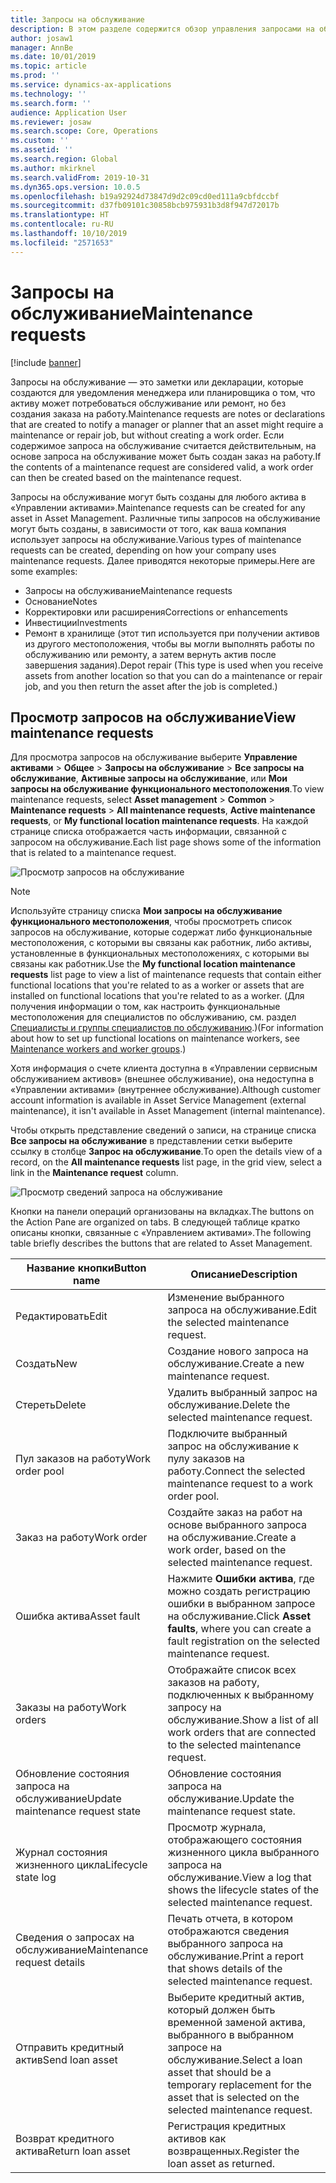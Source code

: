 ```yaml
---
title: Запросы на обслуживание
description: В этом разделе содержится обзор управления запросами на обслуживание в «Управлении активами»
author: josaw1
manager: AnnBe
ms.date: 10/01/2019
ms.topic: article
ms.prod: ''
ms.service: dynamics-ax-applications
ms.technology: ''
ms.search.form: ''
audience: Application User
ms.reviewer: josaw
ms.search.scope: Core, Operations
ms.custom: ''
ms.assetid: ''
ms.search.region: Global
ms.author: mkirknel
ms.search.validFrom: 2019-10-31
ms.dyn365.ops.version: 10.0.5
ms.openlocfilehash: b19a92924d73847d9d2c09cd0ed111a9cbfdccbf
ms.sourcegitcommit: d37fb09101c30858bcb975931b3d8f947d72017b
ms.translationtype: HT
ms.contentlocale: ru-RU
ms.lasthandoff: 10/10/2019
ms.locfileid: "2571653"
---
```

# <a name="maintenance-requests"></a><span data-ttu-id="9237a-103">Запросы на обслуживание</span><span class="sxs-lookup"><span data-stu-id="9237a-103">Maintenance requests</span></span>

[!include [banner](../../includes/banner.md)]

 

<span data-ttu-id="9237a-104">Запросы на обслуживание — это заметки или декларации, которые создаются для уведомления менеджера или планировщика о том, что активу может потребоваться обслуживание или ремонт, но без создания заказа на работу.</span><span class="sxs-lookup"><span data-stu-id="9237a-104">Maintenance requests are notes or declarations that are created to notify a manager or planner that an asset might require a maintenance or repair job, but without creating a work order.</span></span> <span data-ttu-id="9237a-105">Если содержимое запроса на обслуживание считается действительным, на основе запроса на обслуживание может быть создан заказ на работу.</span><span class="sxs-lookup"><span data-stu-id="9237a-105">If the contents of a maintenance request are considered valid, a work order can then be created based on the maintenance request.</span></span>

<span data-ttu-id="9237a-106">Запросы на обслуживание могут быть созданы для любого актива в «Управлении активами».</span><span class="sxs-lookup"><span data-stu-id="9237a-106">Maintenance requests can be created for any asset in Asset Management.</span></span> <span data-ttu-id="9237a-107">Различные типы запросов на обслуживание могут быть созданы, в зависимости от того, как ваша компания использует запросы на обслуживание.</span><span class="sxs-lookup"><span data-stu-id="9237a-107">Various types of maintenance requests can be created, depending on how your company uses maintenance requests.</span></span> <span data-ttu-id="9237a-108">Далее приводятся некоторые примеры.</span><span class="sxs-lookup"><span data-stu-id="9237a-108">Here are some examples:</span></span>

- <span data-ttu-id="9237a-109">Запросы на обслуживание</span><span class="sxs-lookup"><span data-stu-id="9237a-109">Maintenance requests</span></span>
- <span data-ttu-id="9237a-110">Основание</span><span class="sxs-lookup"><span data-stu-id="9237a-110">Notes</span></span>
- <span data-ttu-id="9237a-111">Корректировки или расширения</span><span class="sxs-lookup"><span data-stu-id="9237a-111">Corrections or enhancements</span></span>
- <span data-ttu-id="9237a-112">Инвестиции</span><span class="sxs-lookup"><span data-stu-id="9237a-112">Investments</span></span>
- <span data-ttu-id="9237a-113">Ремонт в хранилище (этот тип используется при получении активов из другого местоположения, чтобы вы могли выполнять работы по обслуживанию или ремонту, а затем вернуть актив после завершения задания).</span><span class="sxs-lookup"><span data-stu-id="9237a-113">Depot repair (This type is used when you receive assets from another location so that you can do a maintenance or repair job, and you then return the asset after the job is completed.)</span></span>

## <a name="view-maintenance-requests"></a><span data-ttu-id="9237a-114">Просмотр запросов на обслуживание</span><span class="sxs-lookup"><span data-stu-id="9237a-114">View maintenance requests</span></span>

<span data-ttu-id="9237a-115">Для просмотра запросов на обслуживание выберите **Управление активами** \> **Общее** \> **Запросы на обслуживание** \> **Все запросы на обслуживание**, **Активные запросы на обслуживание**, или **Мои запросы на обслуживание функционального местоположения**.</span><span class="sxs-lookup"><span data-stu-id="9237a-115">To view maintenance requests, select **Asset management** \> **Common** \> **Maintenance requests** \> **All maintenance requests**, **Active maintenance requests**, or **My functional location maintenance requests**.</span></span> <span data-ttu-id="9237a-116">На каждой странице списка отображается часть информации, связанной с запросом на обслуживание.</span><span class="sxs-lookup"><span data-stu-id="9237a-116">Each list page shows some of the information that is related to a maintenance request.</span></span>

![Просмотр запросов на обслуживание](media/01-manage-maintenance-requests.png)

> [!NOTE]
> <span data-ttu-id="9237a-118">Используйте страницу списка **Мои запросы на обслуживание функционального местоположения**, чтобы просмотреть список запросов на обслуживание, которые содержат либо функциональные местоположения, с которыми вы связаны как работник, либо активы, установленные в функциональных местоположениях, с которыми вы связаны как работник.</span><span class="sxs-lookup"><span data-stu-id="9237a-118">Use the **My functional location maintenance requests** list page to view a list of maintenance requests that contain either functional locations that you're related to as a worker or assets that are installed on functional locations that you're related to as a worker.</span></span> <span data-ttu-id="9237a-119">(Для получения информации о том, как настроить функциональные местоположения для специалистов по обслуживанию, см. раздел [Специалисты и группы специалистов по обслуживанию](../setup-for-objects/workers-and-worker-groups.md).)</span><span class="sxs-lookup"><span data-stu-id="9237a-119">(For information about how to set up functional locations on maintenance workers, see [Maintenance workers and worker groups](../setup-for-objects/workers-and-worker-groups.md).)</span></span>
> 
> <span data-ttu-id="9237a-120">Хотя информация о счете клиента доступна в «Управлении сервисным обслуживанием активов» (внешнее обслуживание), она недоступна в «Управлении активами» (внутреннее обслуживание).</span><span class="sxs-lookup"><span data-stu-id="9237a-120">Although customer account information is available in Asset Service Management (external maintenance), it isn't available in Asset Management (internal maintenance).</span></span>

<span data-ttu-id="9237a-121">Чтобы открыть представление сведений о записи, на странице списка **Все запросы на обслуживание** в представлении сетки выберите ссылку в столбце **Запрос на обслуживание**.</span><span class="sxs-lookup"><span data-stu-id="9237a-121">To open the details view of a record, on the **All maintenance requests** list page, in the grid view, select a link in the **Maintenance request** column.</span></span>

![Просмотр сведений запроса на обслуживание](media/02-manage-maintenance-requests.png)

<span data-ttu-id="9237a-123">Кнопки на панели операций организованы на вкладках.</span><span class="sxs-lookup"><span data-stu-id="9237a-123">The buttons on the Action Pane are organized on tabs.</span></span> <span data-ttu-id="9237a-124">В следующей таблице кратко описаны кнопки, связанные с «Управлением активами».</span><span class="sxs-lookup"><span data-stu-id="9237a-124">The following table briefly describes the buttons that are related to Asset Management.</span></span>

| <span data-ttu-id="9237a-125">Название кнопки</span><span class="sxs-lookup"><span data-stu-id="9237a-125">Button name</span></span>                      | <span data-ttu-id="9237a-126">Описание</span><span class="sxs-lookup"><span data-stu-id="9237a-126">Description</span></span> |
|----------------------------------|-------------|
| <span data-ttu-id="9237a-127">Редактировать</span><span class="sxs-lookup"><span data-stu-id="9237a-127">Edit</span></span>                             | <span data-ttu-id="9237a-128">Изменение выбранного запроса на обслуживание.</span><span class="sxs-lookup"><span data-stu-id="9237a-128">Edit the selected maintenance request.</span></span> |
| <span data-ttu-id="9237a-129">Сoздать</span><span class="sxs-lookup"><span data-stu-id="9237a-129">New</span></span>                              | <span data-ttu-id="9237a-130">Создание нового запроса на обслуживание.</span><span class="sxs-lookup"><span data-stu-id="9237a-130">Create a new maintenance request.</span></span> |
| <span data-ttu-id="9237a-131">Стереть</span><span class="sxs-lookup"><span data-stu-id="9237a-131">Delete</span></span>                           | <span data-ttu-id="9237a-132">Удалить выбранный запрос на обслуживание.</span><span class="sxs-lookup"><span data-stu-id="9237a-132">Delete the selected maintenance request.</span></span> |
| <span data-ttu-id="9237a-133">Пул заказов на работу</span><span class="sxs-lookup"><span data-stu-id="9237a-133">Work order pool</span></span>                  | <span data-ttu-id="9237a-134">Подключите выбранный запрос на обслуживание к пулу заказов на работу.</span><span class="sxs-lookup"><span data-stu-id="9237a-134">Connect the selected maintenance request to a work order pool.</span></span> |
| <span data-ttu-id="9237a-135">Заказ на работу</span><span class="sxs-lookup"><span data-stu-id="9237a-135">Work order</span></span>                       | <span data-ttu-id="9237a-136">Создайте заказ на работ на основе выбранного запроса на обслуживание.</span><span class="sxs-lookup"><span data-stu-id="9237a-136">Create a work order, based on the selected maintenance request.</span></span> |
| <span data-ttu-id="9237a-137">Ошибка актива</span><span class="sxs-lookup"><span data-stu-id="9237a-137">Asset fault</span></span>                      | <span data-ttu-id="9237a-138">Нажмите **Ошибки актива**, где можно создать регистрацию ошибки в выбранном запросе на обслуживание.</span><span class="sxs-lookup"><span data-stu-id="9237a-138">Click **Asset faults**, where you can create a fault registration on the selected maintenance request.</span></span> |
| <span data-ttu-id="9237a-139">Заказы на работу</span><span class="sxs-lookup"><span data-stu-id="9237a-139">Work orders</span></span>                      | <span data-ttu-id="9237a-140">Отображайте список всех заказов на работу, подключенных к выбранному запросу на обслуживание.</span><span class="sxs-lookup"><span data-stu-id="9237a-140">Show a list of all work orders that are connected to the selected maintenance request.</span></span> |
| <span data-ttu-id="9237a-141">Обновление состояния запроса на обслуживание</span><span class="sxs-lookup"><span data-stu-id="9237a-141">Update maintenance request state</span></span> | <span data-ttu-id="9237a-142">Обновление состояния запроса на обслуживание.</span><span class="sxs-lookup"><span data-stu-id="9237a-142">Update the maintenance request state.</span></span> |
| <span data-ttu-id="9237a-143">Журнал состояния жизненного цикла</span><span class="sxs-lookup"><span data-stu-id="9237a-143">Lifecycle state log</span></span>              | <span data-ttu-id="9237a-144">Просмотр журнала, отображающего состояния жизненного цикла выбранного запроса на обслуживание.</span><span class="sxs-lookup"><span data-stu-id="9237a-144">View a log that shows the lifecycle states of the selected maintenance request.</span></span> |
| <span data-ttu-id="9237a-145">Сведения о запросах на обслуживание</span><span class="sxs-lookup"><span data-stu-id="9237a-145">Maintenance request details</span></span>      | <span data-ttu-id="9237a-146">Печать отчета, в котором отображаются сведения выбранного запроса на обслуживание.</span><span class="sxs-lookup"><span data-stu-id="9237a-146">Print a report that shows details of the selected maintenance request.</span></span> |
| <span data-ttu-id="9237a-147">Отправить кредитный актив</span><span class="sxs-lookup"><span data-stu-id="9237a-147">Send loan asset</span></span>                  | <span data-ttu-id="9237a-148">Выберите кредитный актив, который должен быть временной заменой актива, выбранного в выбранном запросе на обслуживание.</span><span class="sxs-lookup"><span data-stu-id="9237a-148">Select a loan asset that should be a temporary replacement for the asset that is selected on the selected maintenance request.</span></span> |
| <span data-ttu-id="9237a-149">Возврат кредитного актива</span><span class="sxs-lookup"><span data-stu-id="9237a-149">Return loan asset</span></span>                | <span data-ttu-id="9237a-150">Регистрация кредитных активов как возвращенных.</span><span class="sxs-lookup"><span data-stu-id="9237a-150">Register the loan asset as returned.</span></span> |

